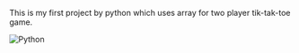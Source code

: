This is my first project by python which uses array for two player tik-tak-toe game.

![Python](https://img.shields.io/badge/python-3670A0?style=for-the-badge&logo=python&logoColor=ffdd54)
